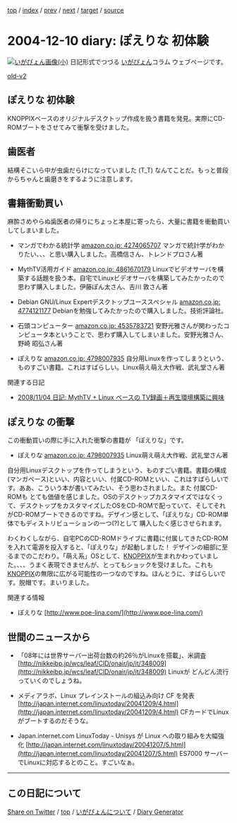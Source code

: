 [top](https://igapyon.github.io/diary/) 
 / [index](https://igapyon.github.io/diary/2004/index.html) 
 / [prev](https://igapyon.github.io/diary/2004/ig041209.html) 
 / [next](https://igapyon.github.io/diary/2004/ig041212.html) 
 / [target](https://igapyon.github.io/diary/2004/ig041210.html) 
 / [source](https://github.com/igapyon/diary/blob/gh-pages/2004/ig041210.html.src.md) 

2004-12-10 diary: ぽえりな <poe-lina/> 初体験
=====================================================================================================
[![いがぴょん画像(小)](https://igapyon.github.io/diary/images/iga200306s.jpg "いがぴょん")](https://igapyon.github.io/diary/memo/memoigapyon.html) 日記形式でつづる [いがぴょん](https://igapyon.github.io/diary/memo/memoigapyon.html)コラム ウェブページです。

[old-v2](ig041210-orig.html)

## ぽえりな <poe-lina/> 初体験

KNOPPIXベースのオリジナルデスクトップ作成を扱う書籍を発見。実際にCD-ROMブートをさせてみて衝撃を受けました。


## 歯医者

結構そこいら中が虫歯だらけになっていました (T_T) なんてことだ。もっと普段からちゃんと歯磨きをするように注意します。

## 書籍衝動買い

麻酔さめやらぬ歯医者の帰りにちょっと本屋に寄ったら、大量に書籍を衝動買いしてしまいました。

* マンガでわかる統計学
  [amazon.co.jp: 4274065707](http://www.amazon.co.jp/exec/obidos/ASIN/4274065707/igapyondiary-22)
  マンガで統計学がわかりたい、、、と思い購入しました。高橋信さん、トレンドプロさん著
  
* MythTV活用ガイド
  [amazon.co.jp: 4861670179](http://www.amazon.co.jp/exec/obidos/ASIN/4861670179/igapyondiary-22)
  Linuxでビデオサーバを構築する話題を扱う本。自宅でLinuxビデオサーバを構築してみたかったので思わず購入しました。伊藤ぽん太さん、吉川
  敦さん著
  
* Debian GNU/Linux Expertデスクトップユーススペシャル
  [amazon.co.jp: 4774121177](http://www.amazon.co.jp/exec/obidos/ASIN/4774121177/igapyondiary-22)
  Debianを勉強してみたかったので購入しました。技術評論社。
  
* 石頭コンピューター
  [amazon.co.jp: 4535783721](http://www.amazon.co.jp/exec/obidos/ASIN/4535783721/igapyondiary-22)
  安野光雅さんが関わったコンピュータ本ということで、思わず購入してしまいました。安野光雅さん、野崎
  昭弘さん著
  
* ぽえりな
  [amazon.co.jp: 4798007935](http://www.amazon.co.jp/exec/obidos/ASIN/4798007935/igapyondiary-22)
  自分用Linuxを作ってしまうという、ものすごい書籍。これはすばらしい。Linux萌え萌え大作戦、武礼堂さん著

関連する日記

* [2008/11/04 日記: MythTV + Linux ベースの TV録画＋再生環境構築に興味](../2008/ig081104.html)

## ぽえりな <poe-lina/> の衝撃

この衝動買いの際に手に入れた衝撃の書籍が 「ぽえりな」です。

* ぽえりな
  [amazon.co.jp: 4798007935](http://www.amazon.co.jp/exec/obidos/ASIN/4798007935/igapyondiary-22)
  Linux萌え萌え大作戦、武礼堂さん著

自分用Linuxデスクトップを作ってしまうという、ものすごい書籍。書籍の構成(マンガベース)といい、内容といい、付属CD-ROMといい、これはすばらしいです。ああ、こういう本が書いてみたい、そう思わされました。また 付属CD-ROMも とても価値を感じました。OSのデスクトップカスタマイズではなくって、デスクトップをカスタマイズしたOSをCD-ROMで配っていて、そしてそれがCD-ROMブートできるのですね。デザイン感として、「ぽえりな」CD-ROM単体でもディストリビューションの一つ(?)として 購入したく感じさせられます。

わくわくしながら、自宅PCのCD-ROMドライブに書籍に付属してきたCD-ROMを入れて電源を投入すると、「ぽえりな<poe-lina/>」が起動しました！ デザインの細部に至るまでのこだわり。「萌え系」OSとして、[KNOPPIX](http://www.igapyon.jp/igapyon/diary/keyword/knoppix.html)が生まれかわっていました。、、、うまく表現できませんが、とってもショックを受けました。これも[KNOPPIX](http://www.igapyon.jp/igapyon/diary/keyword/knoppix.html)の無限に広がる可能性の一つなのですね。ほんとうに、すばらしいです。脱帽です。まいりました。

関連する情報

* ぽえりな
  [http://www.poe-lina.com/](http://www.poe-lina.com/)

## 世間のニュースから

* 「08年には世界サーバー出荷台数の約26％がLinuxを搭載」、米調査
  [http://nikkeibp.jp/wcs/leaf/CID/onair/jp/it/348009](http://nikkeibp.jp/wcs/leaf/CID/onair/jp/it/348009)
  Linuxが どんどん流行っていくのでしょうね。
  
* メディアラボ、Linux プレインストールの組込み向け CF を発表
  [http://japan.internet.com/linuxtoday/20041209/4.html](http://japan.internet.com/linuxtoday/20041209/4.html)
  CFカードでLinuxがブートするのだそうな。
  
* Japan.internet.com LinuxToday - Unisys が Linux への取り組みを大幅強化
  [http://japan.internet.com/linuxtoday/20041207/5.html](http://japan.internet.com/linuxtoday/20041207/5.html)
  ES7000 サーバーでLinuxに対応するとのこと。すごいなぁ。

----------------------------------------------------------------------------------------------------

## この日記について

[Share on Twitter](https://twitter.com/intent/tweet?hashtags=igapyon%2Cdiary%2C%E3%81%84%E3%81%8C%E3%81%B4%E3%82%87%E3%82%93&text=%E3%81%BD%E3%81%88%E3%82%8A%E3%81%AA+%3Cpoe-lina%2F%3E+%E5%88%9D%E4%BD%93%E9%A8%93&url=https%3A%2F%2Figapyon.github.io%2Fdiary%2F2004%2Fig041210.html) / [top](../index.html/) / [いがぴょんについて](https://igapyon.github.io/diary/memo/memoigapyon.html) / [Diary Generator](https://github.com/igapyon/igapyonv3)
